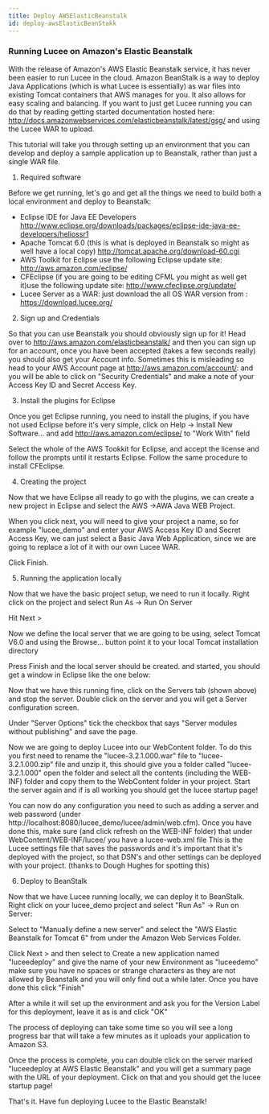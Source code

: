 ```yaml
---
title: Deploy AWSElasticBeanstalk
id: deploy-awsElasticBeanStakk
---
```


### Running Lucee on Amazon's Elastic Beanstalk ###

With the release of Amazon's AWS Elastic Beanstalk service, it has never been easier to run Lucee in the cloud. Amazon BeanStalk is a way to deploy Java Applications (which is what Lucee is essentially) as war files into existing Tomcat containers that AWS manages for you. It also allows for easy scaling and balancing. If you want to just get Lucee running you can do that by reading getting started documentation hosted here: http://docs.amazonwebservices.com/elasticbeanstalk/latest/gsg/ and using the Lucee WAR to upload.

This tutorial will take you through setting up an environment that you can develop and deploy a sample application up to Beanstalk, rather than just a single WAR file.

1) Required software

Before we get running, let's go and get all the things we need to build both a local environment and deploy to Beanstalk:

* Eclipse IDE for Java EE Developers http://www.eclipse.org/downloads/packages/eclipse-ide-java-ee-developers/heliossr1
* Apache Tomcat 6.0 (this is what is deployed in Beanstalk so might as well have a local copy) http://tomcat.apache.org/download-60.cgi
* AWS Toolkit for Eclipse use the following Eclipse update site: http://aws.amazon.com/eclipse/
* CFEclipse (if you are going to be editing CFML you might as well get it)use the following update site: http://www.cfeclipse.org/update/
* Lucee Server as a WAR: just download the all OS WAR version from : https://download.lucee.org/

2) Sign up and Credentials

So that you can use Beanstalk you should obviously sign up for it! Head over to http://aws.amazon.com/elasticbeanstalk/ and then you can sign up for an account, once you have been accepted (takes a few seconds really) you should also get your Account info. Sometimes this is misleading so head to your AWS Account page at http://aws.amazon.com/account/: and you will be able to click on "Security Credentials" and make a note of your Access Key ID and Secret Access Key.

3) Install the plugins for Eclipse

Once you get Eclipse running, you need to install the plugins, if you have not used Eclipse before it's very simple, click on Help -> Install New Software... and add http://aws.amazon.com/eclipse/ to "Work With" field

Select the whole of the AWS Tookkit for Eclipse, and accept the license and follow the prompts until it restarts Eclipse. Follow the same procedure to install CFEclipse.

4) Creating the project

Now that we have Eclipse all ready to go with the plugins, we can create a new project in Eclipse and select the AWS ->AWA Java WEB Project.

When you click next, you will need to give your project a name, so for example "lucee_demo" and enter your AWS Access Key ID and Secret Access Key, we can just select a Basic Java Web Application, since we are going to replace a lot of it with our own Lucee WAR.

Click Finish.

5) Running the application locally

Now that we have the basic project setup, we need to run it locally. Right click on the project and select Run As -> Run On Server

Hit Next >

Now we define the local server that we are going to be using, select Tomcat V6.0 and using the Browse... button point it to your local Tomcat installation directory

Press Finish and the local server should be created. and started, you should get a window in Eclipse like the one below:

Now that we have this running fine, click on the Servers tab (shown above) and stop the server. Double click on the server and you will get a Server configuration screen.

Under "Server Options" tick the checkbox that says "Server modules without publishing" and save the page.

Now we are going to deploy Lucee into our WebContent folder. To do this you first need to rename the "lucee-3.2.1.000.war" file to "lucee-3.2.1.000.zip" file and unzip it, this should give you a folder called "lucee-3.2.1.000" open the folder and select all the contents (including the WEB-INF) folder and copy them to the WebContent folder in your project.
Start the server again and if is all working you should get the lucee startup page!

You can now do any configuration you need to such as adding a server and web password (under http://localhost:8080/lucee_demo/lucee/admin/web.cfm). Once you have done this, make sure (and click refresh on the WEB-INF folder) that under WebContent/WEB-INF/lucee/ you have a lucee-web.xml file This is the Lucee settings file that saves the passwords and it's important that it's deployed with the project, so that DSN's and other settings can be deployed with your project. (thanks to Dough Hughes for spotting this)

6) Deploy to BeanStalk

Now that we have Lucee running locally, we can deploy it to BeanStalk. Right click on your lucee_demo project and select "Run As" -> Run on Server:

Select to "Manually define a new server" and select the "AWS Elastic Beanstalk for Tomcat 6" from under the Amazon Web Services Folder.

Click Next > and then select to Create a new application named "luceedeploy" and give the name of your new Environment as "luceedemo" make sure you have no spaces or strange characters as they are not allowed by Beanstalk and you will only find out a while later. Once you have done this click "Finish"

After a while it will set up the environment and ask you for the Version Label for this deployment, leave it as is and click "OK"

The process of deploying can take some time so you will see a long progress bar that will take a few minutes as it uploads your application to Amazon S3.

Once the process is complete, you can double click on the server marked "luceedeploy at AWS Elastic Beanstalk" and you will get a summary page with the URL of your deployment. Click on that and you should get the lucee startup page!

That's it. Have fun deploying Lucee to the Elastic Beanstalk!

